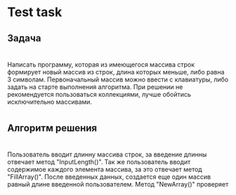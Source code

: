 # **Test task**

## Задача
#
Написать программу, которая из имеющегося массива строк формирует новый массив из строк, длина которых меньше, либо равна 3 символам. Первоначальный массив можно ввести с клавиатуры, либо задать на старте выполнения алгоритма.
При решении не рекомендуется пользоваться коллекциями, лучше обойтись исключительно массивами.
#
## Алгоритм решения
#
Пользователь вводит длинну массива строк, за введение длинны отвечает метод "InputLength()". Так же пользователь вводит содержимое каждого элемента массива, за это отвечает метод "FillArray()". После введенных данных, создается еще один массив равный длине введенной пользователем. Метод "NewArray()" проверяет 
